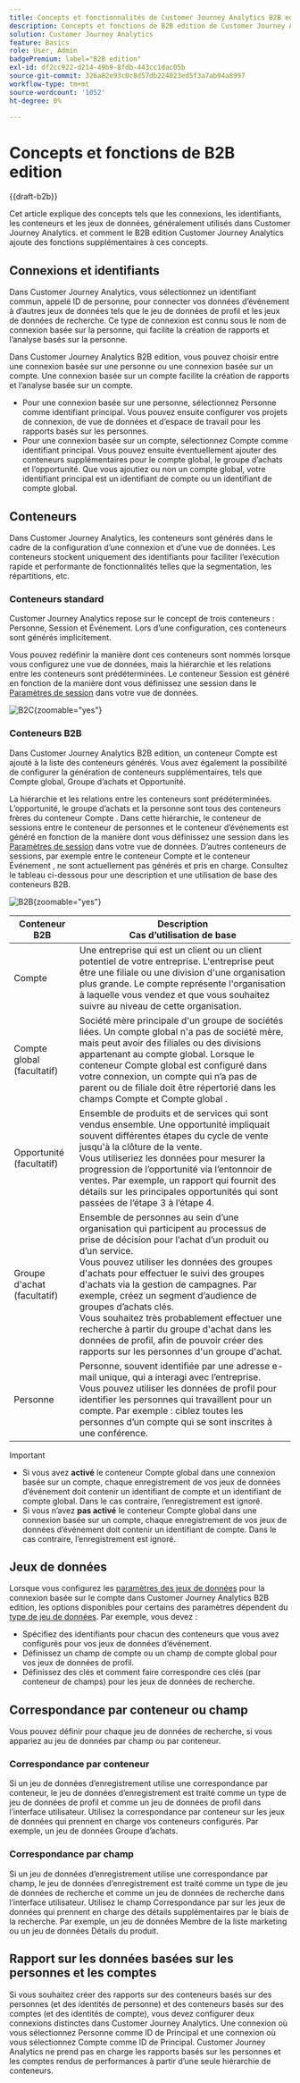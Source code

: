 ```yaml
---
title: Concepts et fonctionnalités de Customer Journey Analytics B2B edition
description: Concepts et fonctions de B2B edition de Customer Journey Analytics.
solution: Customer Journey Analytics
feature: Basics
role: User, Admin
badgePremium: label="B2B edition"
exl-id: df2cc922-d214-49b9-8fdb-443cc1dac05b
source-git-commit: 326a82e93c0c8d57db224023ed5f3a7ab94a8997
workflow-type: tm+mt
source-wordcount: '1052'
ht-degree: 0%

---
```



# Concepts et fonctions de B2B edition

{{draft-b2b}}

Cet article explique des concepts tels que les connexions, les identifiants, les conteneurs et les jeux de données, généralement utilisés dans Customer Journey Analytics. et comment le B2B edition Customer Journey Analytics ajoute des fonctions supplémentaires à ces concepts.


## Connexions et identifiants

Dans Customer Journey Analytics, vous sélectionnez un identifiant commun, appelé ID de personne, pour connecter vos données d’événement à d’autres jeux de données tels que le jeu de données de profil et les jeux de données de recherche. Ce type de connexion est connu sous le nom de connexion basée sur la personne, qui facilite la création de rapports et l’analyse basés sur la personne.

Dans Customer Journey Analytics B2B edition, vous pouvez choisir entre une connexion basée sur une personne ou une connexion basée sur un compte. Une connexion basée sur un compte facilite la création de rapports et l’analyse basée sur un compte.

* Pour une connexion basée sur une personne, sélectionnez Personne comme identifiant principal. Vous pouvez ensuite configurer vos projets de connexion, de vue de données et d’espace de travail pour les rapports basés sur les personnes.
* Pour une connexion basée sur un compte, sélectionnez Compte comme identifiant principal. Vous pouvez ensuite éventuellement ajouter des conteneurs supplémentaires pour le compte global, le groupe d’achats et l’opportunité. Que vous ajoutiez ou non un compte global, votre identifiant principal est un identifiant de compte ou un identifiant de compte global.


## Conteneurs

Dans Customer Journey Analytics, les conteneurs sont générés dans le cadre de la configuration d’une connexion et d’une vue de données. Les conteneurs stockent uniquement des identifiants pour faciliter l’exécution rapide et performante de fonctionnalités telles que la segmentation, les répartitions, etc.

### Conteneurs standard

Customer Journey Analytics repose sur le concept de trois conteneurs : Personne, Session et Événement. Lors d’une configuration, ces conteneurs sont générés implicitement.

Vous pouvez redéfinir la manière dont ces conteneurs sont nommés lorsque vous configurez une vue de données, mais la hiérarchie et les relations entre les conteneurs sont prédéterminées. Le conteneur Session est généré en fonction de la manière dont vous définissez une session dans le [Paramètres de session](/help/data-views/session-settings.md) dans votre vue de données.

![B2C](assets/b2c-containers.svg){zoomable="yes"}


### Conteneurs B2B

Dans Customer Journey Analytics B2B edition, un conteneur Compte est ajouté à la liste des conteneurs générés. Vous avez également la possibilité de configurer la génération de conteneurs supplémentaires, tels que Compte global, Groupe d’achats et Opportunité.

La hiérarchie et les relations entre les conteneurs sont prédéterminées. L’opportunité, le groupe d’achats et la personne sont tous des conteneurs frères du conteneur Compte . Dans cette hiérarchie, le conteneur de sessions entre le conteneur de personnes et le conteneur d’événements est généré en fonction de la manière dont vous définissez une session dans les [Paramètres de session](/help/data-views/session-settings.md) dans votre vue de données. D’autres conteneurs de sessions, par exemple entre le conteneur Compte et le conteneur Événement , ne sont actuellement pas générés et pris en charge. Consultez le tableau ci-dessous pour une description et une utilisation de base des conteneurs B2B.

![B2B](assets/b2b-containers.svg){zoomable="yes"}

| Conteneur B2B | Description<br/>Cas d’utilisation de base |
|---|---|
| Compte | Une entreprise qui est un client ou un client potentiel de votre entreprise. L&#39;entreprise peut être une filiale ou une division d&#39;une organisation plus grande. Le compte représente l&#39;organisation à laquelle vous vendez et que vous souhaitez suivre au niveau de cette organisation. |
| Compte global (facultatif) | Société mère principale d&#39;un groupe de sociétés liées. Un compte global n&#39;a pas de société mère, mais peut avoir des filiales ou des divisions appartenant au compte global. Lorsque le conteneur Compte global est configuré dans votre connexion, un compte qui n’a pas de parent ou de filiale doit être répertorié dans les champs Compte et Compte global . |
| Opportunité (facultatif) | Ensemble de produits et de services qui sont vendus ensemble. Une opportunité impliquait souvent différentes étapes du cycle de vente jusqu&#39;à la clôture de la vente.<br>Vous utiliseriez les données pour mesurer la progression de l’opportunité via l’entonnoir de ventes. Par exemple, un rapport qui fournit des détails sur les principales opportunités qui sont passées de l’étape 3 à l’étape 4. |
| Groupe d&#39;achat (facultatif) | Ensemble de personnes au sein d’une organisation qui participent au processus de prise de décision pour l’achat d’un produit ou d’un service. <br/>Vous pouvez utiliser les données des groupes d&#39;achats pour effectuer le suivi des groupes d&#39;achats via la gestion de campagnes. Par exemple, créez un segment d’audience de groupes d’achats clés.<br/> Vous souhaitez très probablement effectuer une recherche à partir du groupe d&#39;achat dans les données de profil, afin de pouvoir créer des rapports sur les personnes d&#39;un groupe d&#39;achat. |
| Personne | Personne, souvent identifiée par une adresse e-mail unique, qui a interagi avec l’entreprise. <br/>Vous pouvez utiliser les données de profil pour identifier les personnes qui travaillent pour un compte. Par exemple : ciblez toutes les personnes d’un compte qui se sont inscrites à une conférence. |

>[!IMPORTANT]
>
>* Si vous avez **activé** le conteneur Compte global dans une connexion basée sur un compte, chaque enregistrement de vos jeux de données d’événement doit contenir un identifiant de compte et un identifiant de compte global. Dans le cas contraire, l’enregistrement est ignoré.
>* Si vous n’avez **pas activé** le conteneur Compte global dans une connexion basée sur un compte, chaque enregistrement de vos jeux de données d’événement doit contenir un identifiant de compte. Dans le cas contraire, l’enregistrement est ignoré.

## Jeux de données

Lorsque vous configurez les [paramètres des jeux de données](/help/connections/create-connection.md#dataset-settings) pour la connexion basée sur le compte dans Customer Journey Analytics B2B edition, les options disponibles pour certains des paramètres dépendent du [type de jeu de données](/help/connections/create-connection.md#dataset-types). Par exemple, vous devez :

* Spécifiez des identifiants pour chacun des conteneurs que vous avez configurés pour vos jeux de données d’événement.
* Définissez un champ de compte ou un champ de compte global pour vos jeux de données de profil.
* Définissez des clés et comment faire correspondre ces clés (par conteneur de champs) pour les jeux de données de recherche.

## Correspondance par conteneur ou champ

Vous pouvez définir pour chaque jeu de données de recherche, si vous appariez au jeu de données par champ ou par conteneur.

### Correspondance par conteneur

Si un jeu de données d’enregistrement utilise une correspondance par conteneur, le jeu de données d’enregistrement est traité comme un type de jeu de données de profil et comme un jeu de données de profil dans l’interface utilisateur. Utilisez la correspondance par conteneur sur les jeux de données qui prennent en charge vos conteneurs configurés. Par exemple, un jeu de données Groupe d’achats.

### Correspondance par champ

Si un jeu de données d’enregistrement utilise une correspondance par champ, le jeu de données d’enregistrement est traité comme un type de jeu de données de recherche et comme un jeu de données de recherche dans l’interface utilisateur. Utilisez le champ Correspondance par sur les jeux de données qui prennent en charge des détails supplémentaires par le biais de la recherche. Par exemple, un jeu de données Membre de la liste marketing ou un jeu de données Détails du produit.


## Rapport sur les données basées sur les personnes et les comptes

Si vous souhaitez créer des rapports sur des conteneurs basés sur des personnes (et des identités de personne) et des conteneurs basés sur des comptes (et des identités de compte), vous devez configurer deux connexions distinctes dans Customer Journey Analytics. Une connexion où vous sélectionnez Personne comme ID de Principal et une connexion où vous sélectionnez Compte comme ID de Principal. Customer Journey Analytics ne prend pas en charge les rapports basés sur les personnes et les comptes rendus de performances à partir d’une seule hiérarchie de conteneurs.


